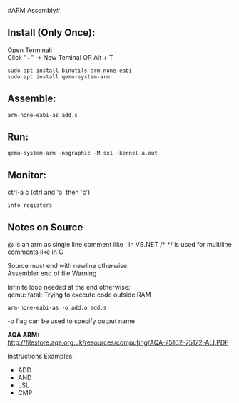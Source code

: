#ARM Assembly#

Install (Only Once):    
-
Open Terminal:  
Click "+" -> New Teminal OR Alt + T     

    sudo apt install binutils-arm-none-eabi 
    sudo apt install qemu-system-arm    

Assemble:    
-
    arm-none-eabi-as add.s

Run:    
-
    qemu-system-arm -nographic -M sx1 -kernel a.out  
    
Monitor:
-
ctrl-a c (ctrl and 'a' then 'c')    

    info registers
    
Notes on Source
-
@ is an arm as single line comment like ' in VB.NET 
/*  */ is used for multiline comments like in C

Source must end with newline otherwise:  
Assembler end of file Warning  

Infinite loop needed at the end otherwise:  
qemu: fatal: Trying to execute code outside RAM

    arm-none-eabi-as -o add.o add.s
-o flag can be used to specify output name  

**AQA ARM:**     
http://filestore.aqa.org.uk/resources/computing/AQA-75162-75172-ALI.PDF 

Instructions Examples:  
*   ADD 
*   AND 
*   LSL
*   CMP